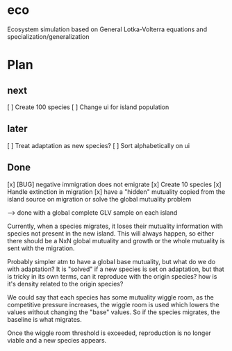 # eco

Ecosystem simulation based on General Lotka-Volterra equations and specialization/generalization

# Plan

## next


[ ] Create 100 species
[ ] Change ui for island population

## later

[ ] Treat adaptation as new species?
[ ] Sort alphabetically on ui

## Done

[x] [BUG] negative immigration does not emigrate
[x] Create 10 species
[x] Handle extinction in migration
[x] have a "hidden" mutuality copied from the island source on migration or solve the global mutuality problem

--> done with a global complete GLV sample on each island

Currently, when a species migrates, it loses their mutuality information with species not present in the new island.
This will always happen, so either there should be a NxN global mutuality and growth or the whole mutuality is sent
with the migration.

Probably simpler atm to have a global base mutuality, but what do we do with adaptation? It is "solved" if a new
species is set on adaptation, but that is tricky in its own terms, can it reproduce with the origin species? how is
it's density related to the origin species?

We could say that each species has some mutuality wiggle room, as the competitive pressure increases,
the wiggle room is used which lowers the values without changing the "base" values. So if the species migrates,
the baseline is what migrates.

Once the wiggle room threshold is exceeded, reproduction is no longer viable and a new species appears.
